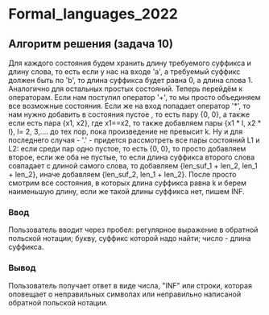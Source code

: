 # Formal_languages_2022
## Алгоритм решения (задача 10)
Для каждого состояния будем хранить длину требуемого суффикса и длину слова, то есть если у нас на входе 'a', а требуемый суффикс должен быть по 'b', то длина суффикса будет равна 0, а длина слова 1. Аналогично для остальных простых состояний. Теперь перейдём к операторам. Если нам поступил оператор '+', то мы просто объединяем все возможные состояния. Если же на вход попадает оператор '*', то нам нужно добавить в состояния пустое , то есть пару {0, 0}, а также если есть пара {x1, x2}, где x1==x2, то также добавляем пары {x1 * l, x2 * l}, l= 2, 3,.... до тех пор, пока произведение не превысит k. Ну и  для последнего случая - '.' - придется рассмотреть все пары состояний L1 и L2: если среди пар одно пустое, то есть {0, 0}, то просто добавляем второе, если же оба не пустые, то если длина суффикса второго слова совпадает с длиной самого слова, то добавляем {len_suf_1 + len_2, len_1 + len_2}, иначе добавляем {len_suf_2, len_1 + len_2}. После просто смотрим все состояния, в которых длина суффикса равна k и берем наименьшую длину, если же такой длины суффикса нет, пишем INF.

### Ввод
Пользователь вводит через пробел: регулярное выражение в обратной польской нотации; букву, суффикс которой надо найти; число - длина суффикса.
### Вывод
Пользователь получает ответ в виде числа, "INF" или строки, которая оповещает о неправильных символах или неправильно написаной обратной польской нотации.
